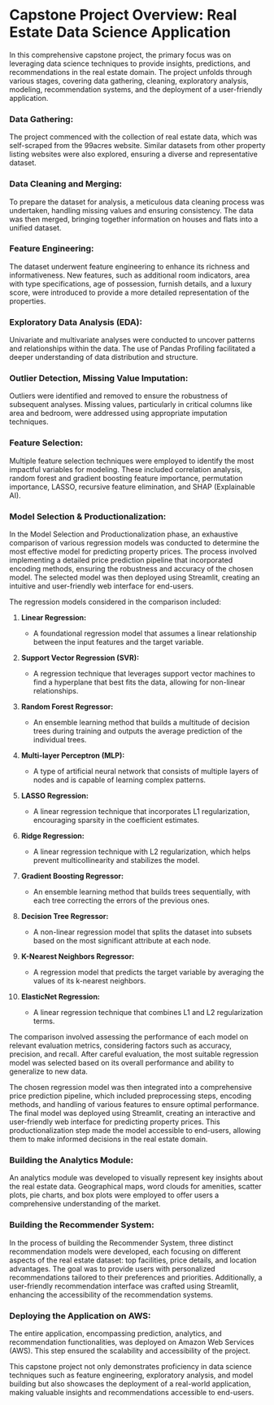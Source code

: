 
# Capstone Project Overview: Real Estate Data Science Application

In this comprehensive capstone project, the primary focus was on leveraging data science techniques to provide insights, predictions, and recommendations in the real estate domain. The project unfolds through various stages, covering data gathering, cleaning, exploratory analysis, modeling, recommendation systems, and the deployment of a user-friendly application.

### Data Gathering:

The project commenced with the collection of real estate data, which was self-scraped from the 99acres website. Similar datasets from other property listing websites were also explored, ensuring a diverse and representative dataset.

### Data Cleaning and Merging:

To prepare the dataset for analysis, a meticulous data cleaning process was undertaken, handling missing values and ensuring consistency. The data was then merged, bringing together information on houses and flats into a unified dataset.

### Feature Engineering:

The dataset underwent feature engineering to enhance its richness and informativeness. New features, such as additional room indicators, area with type specifications, age of possession, furnish details, and a luxury score, were introduced to provide a more detailed representation of the properties.

### Exploratory Data Analysis (EDA):

Univariate and multivariate analyses were conducted to uncover patterns and relationships within the data. The use of Pandas Profiling facilitated a deeper understanding of data distribution and structure.

### Outlier Detection, Missing Value Imputation:

Outliers were identified and removed to ensure the robustness of subsequent analyses. Missing values, particularly in critical columns like area and bedroom, were addressed using appropriate imputation techniques.

### Feature Selection:

Multiple feature selection techniques were employed to identify the most impactful variables for modeling. These included correlation analysis, random forest and gradient boosting feature importance, permutation importance, LASSO, recursive feature elimination, and SHAP (Explainable AI).

### Model Selection & Productionalization:

In the Model Selection and Productionalization phase, an exhaustive comparison of various regression models was conducted to determine the most effective model for predicting property prices. The process involved implementing a detailed price prediction pipeline that incorporated encoding methods, ensuring the robustness and accuracy of the chosen model. The selected model was then deployed using Streamlit, creating an intuitive and user-friendly web interface for end-users.

The regression models considered in the comparison included:

1.  **Linear Regression:**
    - A foundational regression model that assumes a linear relationship between the input features and the target variable.

2.  **Support Vector Regression (SVR):**
    - A regression technique that leverages support vector machines to find a hyperplane that best fits the data, allowing for non-linear relationships.

3.  **Random Forest Regressor:**
    - An ensemble learning method that builds a multitude of decision trees during training and outputs the average prediction of the individual trees.

4.  **Multi-layer Perceptron (MLP):**
    - A type of artificial neural network that consists of multiple layers of nodes and is capable of learning complex patterns.

5.  **LASSO Regression:**
    - A linear regression technique that incorporates L1 regularization, encouraging sparsity in the coefficient estimates.

6.  **Ridge Regression:**
    - A linear regression technique with L2 regularization, which helps prevent multicollinearity and stabilizes the model.

7.  **Gradient Boosting Regressor:**
    - An ensemble learning method that builds trees sequentially, with each tree correcting the errors of the previous ones.

8.  **Decision Tree Regressor:**
    - A non-linear regression model that splits the dataset into subsets based on the most significant attribute at each node.

9.  **K-Nearest Neighbors Regressor:**
    - A regression model that predicts the target variable by averaging the values of its k-nearest neighbors.

10. **ElasticNet Regression:**
    - A linear regression technique that combines L1 and L2 regularization terms.

The comparison involved assessing the performance of each model on relevant evaluation metrics, considering factors such as accuracy, precision, and recall. After careful evaluation, the most suitable regression model was selected based on its overall performance and ability to generalize to new data.

The chosen regression model was then integrated into a comprehensive price prediction pipeline, which included preprocessing steps, encoding methods, and handling of various features to ensure optimal performance. The final model was deployed using Streamlit, creating an interactive and user-friendly web interface for predicting property prices. This productionalization step made the model accessible to end-users, allowing them to make informed decisions in the real estate domain.

### Building the Analytics Module:

An analytics module was developed to visually represent key insights about the real estate data. Geographical maps, word clouds for amenities, scatter plots, pie charts, and box plots were employed to offer users a comprehensive understanding of the market.

### Building the Recommender System:

In the process of building the Recommender System, three distinct recommendation models were developed, each focusing on different aspects of the real estate dataset: top facilities, price details, and location advantages. The goal was to provide users with personalized recommendations tailored to their preferences and priorities. Additionally, a user-friendly recommendation interface was crafted using Streamlit, enhancing the accessibility of the recommendation systems.

### Deploying the Application on AWS:

The entire application, encompassing prediction, analytics, and recommendation functionalities, was deployed on Amazon Web Services (AWS). This step ensured the scalability and accessibility of the project.

This capstone project not only demonstrates proficiency in data science techniques such as feature engineering, exploratory analysis, and model building but also showcases the deployment of a real-world application, making valuable insights and recommendations accessible to end-users.
